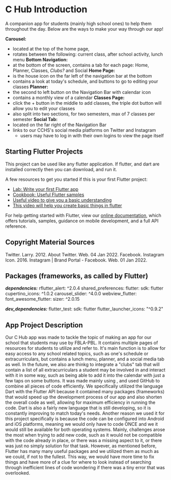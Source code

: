 # C Hub Introduction

A companion app for students (mainly high school ones) to help them throughout the day. Below are the ways to make your way through our app!

**Carousel:**
  - located at the top of the home page, 
  - rotates between the following: current class, after school activity, lunch menu
**Bottom Navigation:**
  - at the bottom of the screen, contains a tab for each page: Home, Planner, Classes, _Clubs?_ and Social
**Home Page:**
  - is the house icon on the far left of the navigation bar at the bottom
  - contains a look at today's schedule, and buttons to go to editing your classes
**Planner:**
  - the second to left button on the Navigation Bar with calendar icon
  - contains a monthly view of a calendar
**Classes Page:**
  - click the + button in the middle to add classes, the triple dot button will allow you to edit your classes
  - also split into two sections, for two semesters, max of 7 classes per semester
**Social Tab:**
  - located on the far right of the Navigation Bar
  - links to our CCHS's social media platforms on Twitter and Instagram
    - users may have to log in with their own logins to view the page itself


## Starting Flutter Projects

This project can be used like any flutter application. If flutter, and dart are installed correctly then you can download, and run it.

A few resources to get you started if this is your first Flutter project:

- [Lab: Write your first Flutter app](https://flutter.dev/docs/get-started/codelab)
- [Cookbook: Useful Flutter samples](https://flutter.dev/docs/cookbook)
- [Useful video to give you a basic understanding](https://www.youtube.com/watch?v=1xipg02Wu8s)
- [This video will help you create basic things in flutter](https://www.youtube.com/watch?v=7JdcGBSWo50)

For help getting started with Flutter, view our
[online documentation](https://flutter.dev/docs), which offers tutorials,
samples, guidance on mobile development, and a full API reference.


## Copyright Material Sources

  Twitter. Larry. 2012. About Twitter. Web. 04 Jan 2022.
  Facebook. Instagram Icon. 2016. Instagram | Brand Portal - Facebook. Web. 01 Jan 2022. 


## Packages (frameworks, as called by Flutter)

___dependencies:___
  rflutter_alert: ^2.0.4
  shared_preferences:
  flutter:
    sdk: flutter
  cupertino_icons: ^1.0.2
  carousel_slider: ^4.0.0
  webview_flutter:
  font_awesome_flutter:
  sizer: ^2.0.15

___dev_dependencies:___
  flutter_test:
    sdk: flutter
  flutter_launcher_icons: "^0.9.2"



## App Project Description

Our C Hub app was made to tackle the topic of making an app for our school that students may use by FBLA-PBL. It contains multiple pages of resources for students to utilize and refer to. It's main function is to allow for easy access to any school related topics, such as one's schedule or extracurriculars, but contains a lunch menu, planner, and a social media tab as well. In the future, we also are thinkg to integrate a "clubs" tab that will contain a list of all extracurriculars a student may be involved in and interact with it in some way, such as being able to add it into the calendar with just a few taps on some buttons. 
It was made mainly using <insert IDEs>, and used GitHub to combine all pieces of code efficiently. We specifically utilized the language Dart with the Flutter API because it contained many packages (frameworks) that would speed up the development process of our app and also shorten the overall code as well, allowing for maximum efficiency in running the code. Dart is also a fairly new language that is still developing, so it is constantly improving to match today's needs. Another reason we used it for this project specifically is because the code can be configured into Android and iOS platforms, meaning we would only have to code ONCE and we it would still be available for both operating systems. 
Mainly, challenges arose the most when trying to add new code, such as it would not be compatible with the code already in place, or there was a missing aspect to it, or there was just no simply solution for that task. However, as mentioned before, Flutter has many many useful packages and we utilized them as much as we could, if not to the fullest. This way, we would have more time to fix things and have more of a clue for where to look instead of searching through inefficient lines of code wondering if there was a tiny error that was overlooked. 
